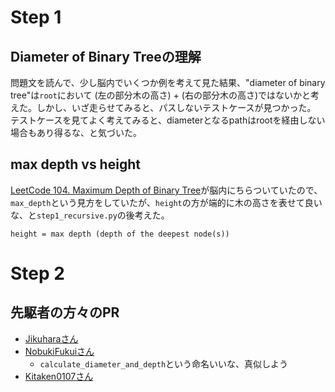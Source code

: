 # Step 1

## Diameter of Binary Treeの理解

問題文を読んで、少し脳内でいくつか例を考えて見た結果、"diameter of binary tree"は`root`において (左の部分木の高さ) + (右の部分木の高さ)ではないかと考えた。しかし、いざ走らせてみると、パスしないテストケースが見つかった。
テストケースを見てよく考えてみると、diameterとなるpathはrootを経由しない場合もあり得るな、と気づいた。

## max depth vs height

[LeetCode 104. Maximum Depth of Binary Tree](https://leetcode.com/problems/maximum-depth-of-binary-tree/description/)が脳内にちらついていたので、`max_depth`という見方をしていたが、`height`の方が端的に木の高さを表せて良いな、と`step1_recursive.py`の後考えた。

```
height = max depth (depth of the deepest node(s))
```

# Step 2

## 先駆者の方々のPR

- [Jikuharaさん](https://github.com/Jikuhara/LeetCode/pull/5)
- [NobukiFukuiさん](https://github.com/NobukiFukui/Grind75-ProgrammingTraining/pull/36)
	- `calculate_diameter_and_depth`という命名いいな、真似しよう
- [Kitaken0107さん](https://github.com/Kitaken0107/GrindEasy/pull/17)
